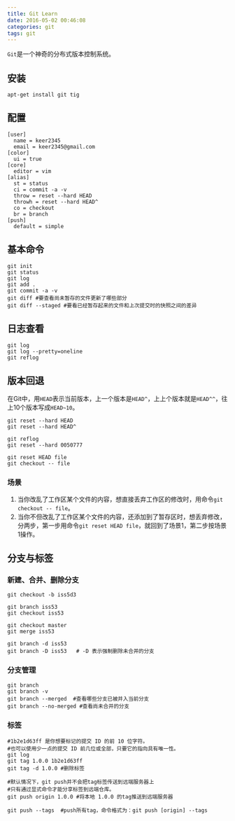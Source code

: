 ```yaml
---
title: Git Learn
date: 2016-05-02 00:46:08
categories: git
tags: git
---
```

`Git`是一个神奇的分布式版本控制系统。

## 安装
```
apt-get install git tig
```

<!--more-->

## 配置
```shell ~/.gitconfig
[user]
  name = keer2345
  email = keer2345@gmail.com
[color]
  ui = true
[core]
  editor = vim
[alias]
  st = status
  ci = commit -a -v
  throw = reset --hard HEAD
  throwh = reset --hard HEAD^
  co = checkout
  br = branch
[push]
  default = simple
```

## 基本命令
```
git init
git status
git log
git add .
git commit -a -v
git diff #要查看尚未暂存的文件更新了哪些部分
git diff --staged #要看已经暂存起来的文件和上次提交时的快照之间的差异
```

## 日志查看
```
git log
git log --pretty=oneline
git reflog
```

## 版本回退
在Git中，用`HEAD`表示当前版本，上一个版本是`HEAD^`，上上个版本就是`HEAD^^`，往上10个版本写成`HEAD~10`。
```
git reset --hard HEAD
git reset --hard HEAD^

git reflog
git reset --hard 0050777

git reset HEAD file
git checkout -- file
```
### 场景
1. 当你改乱了工作区某个文件的内容，想直接丢弃工作区的修改时，用命令`git checkout -- file`。
1. 当你不但改乱了工作区某个文件的内容，还添加到了暂存区时，想丢弃修改，分两步，第一步用命令`git reset HEAD file`，就回到了场景1，第二步按场景1操作。

## 分支与标签
### 新建、合并、删除分支
```
git checkout -b iss5d3

git branch iss53
git checkout iss53

git checkout master
git merge iss53

git branch -d iss53
git branch -D iss53   # -D 表示强制删除未合并的分支
```

### 分支管理
```shell
git branch
git branch -v
git branch --merged  #查看哪些分支已被并入当前分支
git branch --no-merged #查看尚未合并的分支
```

### 标签
```
#1b2e1d63ff 是你想要标记的提交 ID 的前 10 位字符。
#也可以使用少一点的提交 ID 前几位或全部，只要它的指向具有唯一性。
git log
git tag 1.0.0 1b2e1d63ff
git tag -d 1.0.0 #删除标签

#默认情况下，git push并不会把tag标签传送到远端服务器上
#只有通过显式命令才能分享标签到远端仓库。
git push origin 1.0.0 #将本地 1.0.0 的tag推送到远端服务器

git push --tags  #push所有tag，命令格式为：git push [origin] --tags
```
